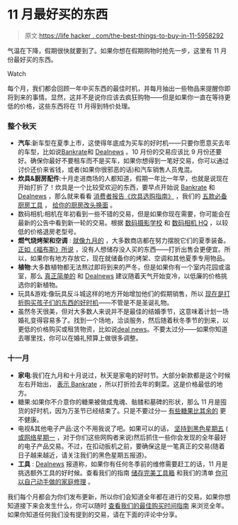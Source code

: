 # 11 月最好买的东西

> 原文:[https://life hacker . com/the-best-things-to-buy-in-11-5958292](https://lifehacker.com/the-best-things-to-buy-in-november-5958292)

气温在下降，假期很快就要到了。如果你想在假期购物时抢先一步，这里有 11 月份最好买的东西。

Watch

每个月，我们都会回顾一年中买东西的最佳时机，并每月抽出一些物品来提醒你即将到来的事情。显然，这并不是说你应该去疯狂购物——但是如果你一直在等待更低的价格，这些东西将在 11 月得到特价处理。

### 整个秋天

*   **汽车**:新车型在夏季上市，这使得年底成为买车的好时机——只要你愿意买去年的车型，比如说[Bankrate](http://www.bankrate.com/brm/news/pf/best_time_buy_20070128_a2.asp)和 [Dealnews](http://dealnews.com/features/what-to-buy-in-october/) 。10 月份的交易应该比 9 月份还要好。确保你最好不要租车而不是买车，如果你想得到一笔好交易，你可以通过讨价还价来省钱，或者(如果你很邪恶的话)和汽车销售人员鬼混。
*   **炊具&厨房配件**:十月走进商场的人都知道，假期一年比一年早，也就是说现在开始打折了！炊具是一个比较受欢迎的东西，要早点开始说 [Bankrate](http://www.bankrate.com/brm/news/pf/best_time_buy_20070128_a3.asp) 和 [Dealnews](http://dealnews.com/features/The-Best-and-Worst-Things-to-Buy-in-December/524966.html) ，那么就来看看 [消费者报告《炊具选购指南》](http://www.consumerreports.org/cro/kitchen-cookware/buying-guide.htm) ，我们的 [五款必备厨房工具](https://lifehacker.com/five-must-have-tools-for-any-kitchen-5284428) ， [给你的厨房改头换面](http://lifehacker.com/the-geeks-guide-to-rebooting-your-kitchen-5748309) 。
*   数码相机:相机在年初看到一些不错的交易，但是如果你现在需要，你可能会在最新的公告中看到新一轮的交易。根据 [数码摄影学校](http://digital-photography-school.com/when-is-the-best-time-to-buy-a-digital-camera-3-questions-to-ask) 和 [数码相机 HQ](http://www.digitalcamera-hq.com/articles/five-tips-to-get-the-best-deal-on-a-digital-camera) ，以较低的价格退房老型号。
*   **燃气烧烤架和空调** : [就像九月的](https://lifehacker.com/the-best-things-to-buy-in-september-5940424) ，大多数商店都在努力摆脱它们的夏季装备。 [正如《福布斯》所说](http://www.forbes.com/2009/10/12/shopping-discounts-fall-lifestyle-style-sales.html) ，没有人想储存没人买的东西——打折出售会更便宜。所以，如果你有地方存放它，现在就储备你的烤架、空调和其他夏季专用物品。
*   **植物**:大多数植物都无法熬过即将到来的严冬，但是如果你有一个室内花园或温室，那么 [真正简单的](http://www.realsimple.com/work-life/money/spending/best-time-to-buy-00000000028717/page11.html) 和 [Dealnews](http://dealnews.com/features/what-to-buy-in-october/) 建议随着天气开始变冷，以低廉的价格挑选你的新植物。
*   玩具&游戏:像玩具反斗城这样的地方开始增加他们的假期销售，所以 [现在是打折购买孩子们的东西的好时机](http://dealnews.com/features/The-Best-and-Worst-Things-to-Buy-in-December/524966.html)——不管是不是圣诞礼物。
*   虽然冬天很美，但对大多数人来说并不是最佳的结婚季节，这意味着计划一场婚礼变得容易多了。找到一个场地，洽谈服务，然后随着秋冬季节的到来，以更低的价格购买或租赁物资，比如说[deal news](http://dealnews.com/features/what-to-buy-in-november/)。不要太过分——如果你知道去哪里找，你可以在婚礼预算上做很多调整。

### 十一月

*   **家电**:我们在九月和十月说过，秋天是家电的好时节。大部分新款都是这个时候左右开始出， [表示 Bankrate](http://www.bankrate.com/brm/news/pf/best_time_buy_20070128_a1.asp) ，所以打折捡去年的剩菜。这是价格最低的地方。
*   糖果:如果你不介意你的糖果被做成鬼魂、骷髅和墓碑的形状，那么 11 月是囤货的好时机，因为万圣节已经结束了。只是不要过分— [有些糖果比其余的](http://lifehacker.com/halloween-candy-ranked-by-healthiness-1652824186) 更不健康。
*   电视&其他电子产品:这个不用我说了吧。如果可以的话， [坚持到黑色星期五](http://lifehacker.com/heres-your-black-friday-survival-toolkit-5862004) ( [或网络星期一](http://lifehacker.com/navigate-deal-sites-effectively-to-maximize-your-cyber-5699278) ，对于你们这些网购者来说)然后抓住一些你会发现的全年最好的电子产品交易。不过，在扣动扳机之前，要确保这是一笔真正的交易(随着日子越来越近，请关注我们的黑色星期五报道)。
*   **工具** : [Dealnews](http://dealnews.com/features/what-to-buy-in-november/) 报道称，如果你有任何冬季前的维修需要赶工的话，11 月是挑选额外工具的好时候。查看我们的指南 [储存完美工具箱](http://lifehacker.com/how-to-build-the-essential-toolbox-for-every-level-of-d-510463658) 和我们的清单 [你可以自己动手做的家庭修理](http://lifehacker.com/the-most-common-home-repairs-you-can-easily-do-yourself-1445435125) 。

我们每个月都会为你们发布更新，所以你们会知道全年都在进行的交易。如果你想知道接下来会发生什么，你可以随时 [查看我们的最佳购买时间指南](https://lifehacker.com/the-best-time-to-buy-anything-during-the-year-5973864) 来浏览全年。如果你知道任何我们没有提到的交易，请在下面的评论中分享。